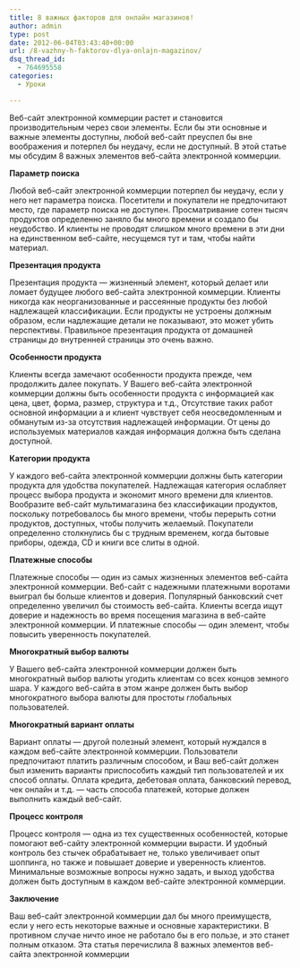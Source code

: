 ```yaml
---
title: 8 важных факторов для онлайн магазинов!
author: admin
type: post
date: 2012-06-04T03:43:40+00:00
url: /8-vazhny-h-faktorov-dlya-onlajn-magazinov/
dsq_thread_id:
  - 764695558
categories:
  - Уроки

---
```

Веб-сайт электронной коммерции растет и становится производительным через свои элементы. Если бы эти основные и важные элементы доступны, любой веб-сайт преуспел бы вне воображения и потерпел бы неудачу, если не доступный. В этой статье мы обсудим 8 важных элементов веб-сайта электронной коммерции.

**Параметр поиска**

Любой веб-сайт электронной коммерции потерпел бы неудачу, если у него нет параметра поиска. Посетители и покупатели не предпочитают место, где параметр поиска не доступен. Просматривание сотен тысяч продуктов определенно заняло бы много времени и создало бы неудобство. И клиенты не проводят слишком много времени в эти дни на единственном веб-сайте, несущемся тут и там, чтобы найти материал.

**Презентация продукта**

Презентация продукта &#8212; жизненный элемент, который делает или ломает будущее любого веб-сайта электронной коммерции. Клиенты никогда как неорганизованные и рассеянные продукты без любой надлежащей классификации. Если продукты не устроены должным образом, если надлежащие детали не показывают, это может убить перспективы. Правильное презентация продукта от домашней страницы до внутренней страницы это очень важно.

**Особенности продукта**

Клиенты всегда замечают особенности продукта прежде, чем продолжить далее покупать. У Вашего веб-сайта электронной коммерции должны быть особенности продукта с информацией как цена, цвет, форма, размер, структура и т.д., Отсутствие таких работ основной информации а и клиент чувствует себя неосведомленным и обманутым из-за отсутствия надлежащей информации. От цены до используемых материалов каждая информация должна быть сделана доступной.

**Категории продукта**

У каждого веб-сайта электронной коммерции должны быть категории продукта для удобства покупателей. Надлежащая категория ослабляет процесс выбора продукта и экономит много времени для клиентов. Вообразите веб-сайт мультимагазина без классификации продуктов, поскольку потребовалось бы много времени, чтобы перерыть сотни продуктов, доступных, чтобы получить желаемый. Покупатели определенно столкнулись бы с трудным временем, когда бытовые приборы, одежда, CD и книги все слиты в одной.

**Платежные способы**

Платежные способы &#8212; один из самых жизненных элементов веб-сайта электронной коммерции. Веб-сайт с надежными платежными воротами выиграл бы больше клиентов и доверия. Популярный банковский счет определенно увеличил бы стоимость веб-сайта. Клиенты всегда ищут доверие и надежность во время посещения магазина в веб-сайте электронной коммерции. И платежные способы &#8212; один элемент, чтобы повысить уверенность покупателей.

**Многократный выбор валюты**

У Вашего веб-сайта электронной коммерции должен быть многократный выбор валюты угодить клиентам со всех концов земного шара. У каждого веб-сайта в этом жанре должен быть выбор многократного выбора валюты для простоты глобальных пользователей.

**Многократный вариант оплаты**

Вариант оплаты &#8212; другой полезный элемент, который нуждался в каждом веб-сайте электронной коммерции. Пользователи предпочитают платить различным способом, и Ваш веб-сайт должен был изменить варианты приспособить каждый тип пользователей и их способ оплаты. Оплата кредита, дебетовая оплата, банковский перевод, чек онлайн и т.д. &#8212; часть способа платежей, которые должен выполнить каждый веб-сайт.

**Процесс контроля**

Процесс контроля &#8212; одна из тех существенных особенностей, которые помогают веб-сайту электронной коммерции вырасти. И удобный контроль без стычек обрабатывает не, только увеличивает опыт шоппинга, но также и повышает доверие и уверенность клиентов. Минимальные возможные вопросы нужно задать, и выход удобства должен быть доступным в каждом веб-сайте электронной коммерции.

**Заключение**

Ваш веб-сайт электронной коммерции дал бы много преимуществ, если у него есть некоторые важные и основные характеристики. В противном случае ничто иное не работало бы в его пользе, и это станет полным отказом. Эта статья перечислила 8 важных элементов веб-сайта электронной коммерции